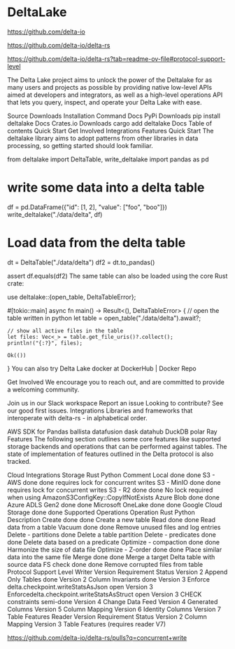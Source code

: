 # DeltaLake

https://github.com/delta-io


https://github.com/delta-io/delta-rs

https://github.com/delta-io/delta-rs?tab=readme-ov-file#protocol-support-level


The Delta Lake project aims to unlock the power of the Deltalake for as many users and projects as possible by providing native low-level APIs aimed at developers and integrators, as well as a high-level operations API that lets you query, inspect, and operate your Delta Lake with ease.

Source	Downloads	Installation Command	Docs
PyPi	Downloads	pip install deltalake	Docs
Crates.io	Downloads	cargo add deltalake	Docs
Table of contents
Quick Start
Get Involved
Integrations
Features
Quick Start
The deltalake library aims to adopt patterns from other libraries in data processing, so getting started should look familiar.

from deltalake import DeltaTable, write_deltalake
import pandas as pd

# write some data into a delta table
df = pd.DataFrame({"id": [1, 2], "value": ["foo", "boo"]})
write_deltalake("./data/delta", df)

# Load data from the delta table
dt = DeltaTable("./data/delta")
df2 = dt.to_pandas()

assert df.equals(df2)
The same table can also be loaded using the core Rust crate:

use deltalake::{open_table, DeltaTableError};

#[tokio::main]
async fn main() -> Result<(), DeltaTableError> {
// open the table written in python
let table = open_table("./data/delta").await?;

    // show all active files in the table
    let files: Vec<_> = table.get_file_uris()?.collect();
    println!("{:?}", files);

    Ok(())
}
You can also try Delta Lake docker at DockerHub | Docker Repo

Get Involved
We encourage you to reach out, and are committed to provide a welcoming community.

Join us in our Slack workspace
Report an issue
Looking to contribute? See our good first issues.
Integrations
Libraries and frameworks that interoperate with delta-rs - in alphabetical order.

AWS SDK for Pandas
ballista
datafusion
dask
datahub
DuckDB
polar
Ray
Features
The following section outlines some core features like supported storage backends and operations that can be performed against tables. The state of implementation of features outlined in the Delta protocol is also tracked.

Cloud Integrations
Storage	Rust	Python	Comment
Local	done	done
S3 - AWS	done	done	requires lock for concurrent writes
S3 - MinIO	done	done	requires lock for concurrent writes
S3 - R2	done	done	No lock required when using AmazonS3ConfigKey::CopyIfNotExists
Azure Blob	done	done
Azure ADLS Gen2	done	done
Microsoft OneLake	done	done
Google Cloud Storage	done	done
Supported Operations
Operation	Rust	Python	Description
Create	done	done	Create a new table
Read	done	done	Read data from a table
Vacuum	done	done	Remove unused files and log entries
Delete - partitions		done	Delete a table partition
Delete - predicates	done	done	Delete data based on a predicate
Optimize - compaction	done	done	Harmonize the size of data file
Optimize - Z-order	done	done	Place similar data into the same file
Merge	done	done	Merge a target Delta table with source data
FS check	done	done	Remove corrupted files from table
Protocol Support Level
Writer Version	Requirement	Status
Version 2	Append Only Tables	done
Version 2	Column Invariants	done
Version 3	Enforce delta.checkpoint.writeStatsAsJson	open
Version 3	Enforcedelta.checkpoint.writeStatsAsStruct	open
Version 3	CHECK constraints	semi-done
Version 4	Change Data Feed
Version 4	Generated Columns
Version 5	Column Mapping
Version 6	Identity Columns
Version 7	Table Features
Reader Version	Requirement	Status
Version 2	Column Mapping
Version 3	Table Features (requires reader V7)




https://github.com/delta-io/delta-rs/pulls?q=concurrent+write


